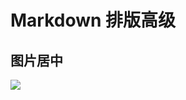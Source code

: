 # Markdown 排版高级

## 图片居中  

<div style="align: center">
<img src="http://upload-images.jianshu.io/upload_images/2182065-91ff11ffeb37cff2.png?imageMogr2/auto-orient/strip%7CimageView2/2/w/1240"/>
</div>